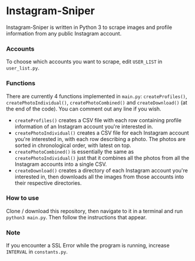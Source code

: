 # Instagram-Sniper

Instagram-Sniper is written in Python 3 to scrape images and profile information from any public Instagram account.

### Accounts

To choose which accounts you want to scrape, edit `USER_LIST` in `user_list.py`.

### Functions

There are currently 4 functions implemented in `main.py`: `createProfiles()`, `createPhotoIndividual()`, `createPhotoCombined()` and `createDownload()` (at the end of the code). You can comment out any line if you wish.

- `createProfiles()` creates a CSV file with each row containing profile information of an Instagram account you're interested in.
- `createPhotoIndividual()` creates a CSV file for each Instagram account you're interested in, with each row describing a photo. The photos are sorted in chronological order, with latest on top.
- `createPhotoCombined()` is essentially the same as `createPhotoIndividual()` just that it combines all the photos from all the Instagram accounts into a single CSV.
- `createDownload()` creates a directory of each Instagram account you're interested in, then downloads all the images from those accounts into their respective directories.

### How to use

Clone / download this repository, then navigate to it in a terminal and run `python3 main.py`. Then follow the instructions that appear.

### Note

If you encounter a SSL Error while the program is running, increase `INTERVAL` in `constants.py`.
